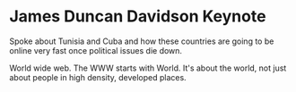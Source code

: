 # James Duncan Davidson Keynote

Spoke about Tunisia and Cuba and how these countries are going to be online very fast once political issues die down.

World wide web. The WWW starts with World. It's about the world, not just about people in high density, developed places.

